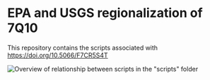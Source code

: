 # EPA and USGS regionalization of 7Q10
This repository contains the scripts associated with https://doi.org/10.5066/F7CR5S4T

![Overview of relationship between scripts in the "scripts" folder](epa-7q10-ml/scripts/scripts_overview/epa_7q10_ml_scripts.png)
